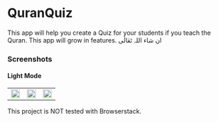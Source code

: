 # QuranQuiz

This app will help you create a Quiz for your students if you teach the Quran. This app will grow in features. ان شاء اللہ تَعَالٰی  

### Screenshots

#### Light Mode

<table>
  <tr>
    <td><img src="screenshots/lightmode/lightmode-1.png" width=100% height=100%></td>
    <td><img src="screenshots/lightmode/lightmode-2.png" width=100% height=100%></td>
    <td><img src="screenshots/lightmode/lightmode-3.png" width=100% height=100%></td>
  </tr>
</table>

This project is NOT tested with Browserstack.
